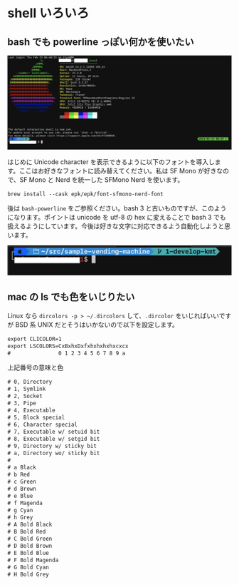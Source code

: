 # shell いろいろ

## bash でも powerline っぽい何かを使いたい
![image](./images/Screenshot%202023-02-23%20at%208.59.49.png)

はじめに Unicode character を表示できるように以下のフォントを導入します。ここはお好きなフォントに読み替えてください。私は SF Mono が好きなので、SF Mono と Nerd を統一した SFMono Nerd を使います。

```
brew install --cask epk/epk/font-sfmono-nerd-font
```

後は `bash-powerline` をご参照ください。bash 3 と古いものですが、このようになります。ポイントは unicode を utf-8 の hex に変えることで bash 3 でも扱えるようにしています。今後は好きな文字に対応できるよう自動化しようと思います。

![image](./images/Screenshot%202023-02-23%20at%209.17.23.png)

## mac の ls でも色をいじりたい
Linux なら `dircolors -p > ~/.dircolors` して、`.dircolor` をいじればいいですが BSD 系 UNIX だとそうはいかないので以下を設定します。

```
export CLICOLOR=1
export LSCOLORS=CxBxhxDxfxhxhxhxhxcxcx
#               0 1 2 3 4 5 6 7 8 9 a
```
上記番号の意味と色
```
# 0, Directory
# 1, Symlink
# 2, Socket
# 3, Pipe
# 4, Executable
# 5, Block special
# 6, Character special
# 7, Executable w/ setuid bit
# 8, Executable w/ setgid bit
# 9, Directory w/ sticky bit
# a, Directory wo/ sticky bit
#
# a Black
# b Red
# c Green
# d Brown
# e Blue
# f Magenda
# g Cyan
# h Grey
# A Bold Black
# B Bold Red
# C Bold Green
# D Bold Brown
# E Bold Blue
# F Bold Magenda
# G Bold Cyan
# H Bold Grey
```
